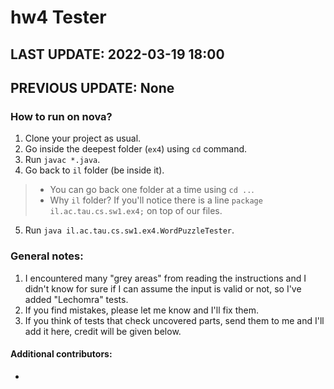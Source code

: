 # hw4 Tester
## LAST UPDATE: 2022-03-19 18:00
## PREVIOUS UPDATE: None

### How to run on nova?
1. Clone your project as usual.
2. Go inside the deepest folder (`ex4`) using `cd` command.
3. Run `javac *.java`.
4. Go back to `il` folder (be inside it).
> * You can go back one folder at a time using `cd ..`.
> * Why `il` folder? If you'll notice there is a line `package il.ac.tau.cs.sw1.ex4;` on top of our files.
5. Run `java il.ac.tau.cs.sw1.ex4.WordPuzzleTester`.

### General notes:
1. I encountered many "grey areas" from reading the instructions and I didn't know for sure if I can assume the input is valid or not, so I've added "Lechomra" tests.
2. If you find mistakes, please let me know and I'll fix them.
3. If you think of tests that check uncovered parts, send them to me and I'll add it here, credit will be given below.

#### Additional contributors:
* 
